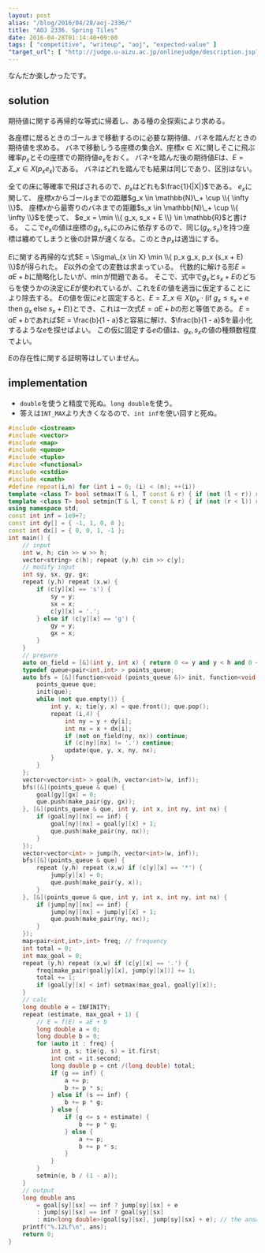 ```yaml
---
layout: post
alias: "/blog/2016/04/28/aoj-2336/"
title: "AOJ 2336. Spring Tiles"
date: 2016-04-28T01:14:40+09:00
tags: [ "competitive", "writeup", "aoj", "expected-value" ]
"target_url": [ "http://judge.u-aizu.ac.jp/onlinejudge/description.jsp?id=2336" ]
---
```


なんだか楽しかったです。

## solution

期待値に関する再帰的な等式に帰着し、ある種の全探索により求める。

各座標に居るときのゴールまで移動するのに必要な期待値、バネを踏んだときの期待値を求める。
バネで移動しうる座標の集合$X$、座標$x \in X$に関しそこに飛ぶ確率$p_x$とその座標での期待値$e_x$をおく。
バネ`*`を踏んだ後の期待値$E$は、$E = \Sigma\_{x \in X} (p_x e_x)$である。
バネはどれを踏んでも結果は同じであり、区別はない。

全ての床に等確率で飛ばされるので、$p_x$はどれも$\frac{1}{|X|}$である。
$e_x$に関して、
座標$x$からゴール`g`までの距離$g_x \in \mathbb{N}\_+ \cup \\{ \infty \\}$、
座標$x$から最寄りのバネまでの距離$s_x \in \mathbb{N}\_+ \cup \\{ \infty \\}$を使って、
$e_x = \min \\{ g_x, s_x + E \\} \in \mathbb{R}$と書ける。
ここで$e_x$の値は座標の$g_x, s_x$にのみに依存するので、同じ$(g_x, s_x)$を持つ座標は纏めてしまうと後の計算が速くなる。このとき$p_x$は適当にする。

$E$に関する再帰的な式$E = \Sigma\_{x \in X} \min \\{ p_x g_x, p_x (s_x + E) \\}$が得られた。
$E$以外の全ての変数は求まっている。
代数的に解ける形$E = a E + b$に簡略化したいが、$\min$が問題である。
そこで、式中で$g_x$と$s_x + E$のどちらを使うかの決定に$E$が使われているが、これを$E$の値を適当に仮定することにより除去する。
$E$の値を仮に$e$と固定すると、$E = \Sigma\_{x \in X} ( p_x \cdot ( \text{if}\; g_x \le s_x + e \;\text{then}\; g_x \;\text{else}\; s_x + E ) )$とでき、これは一次式$E = a E + b$の形と等価である。
$E = a E + b$であれば$E = \frac{b}{1 - a}$と容易に解け、$\frac{b}{1 - a}$を最小化するような$e$を探せばよい。
この仮に固定する$e$の値は、$g_x, s_x$の値の種類数程度でよい。

$E$の存在性に関する証明等はしていません。

## implementation

-   `double`を使うと精度で死ぬ。`long double`を使う。
-   答えは`INT_MAX`より大きくなるので、`int inf`を使い回すと死ぬ。

``` c++
#include <iostream>
#include <vector>
#include <map>
#include <queue>
#include <tuple>
#include <functional>
#include <cstdio>
#include <cmath>
#define repeat(i,n) for (int i = 0; (i) < (n); ++(i))
template <class T> bool setmax(T & l, T const & r) { if (not (l < r)) return false; l = r; return true; }
template <class T> bool setmin(T & l, T const & r) { if (not (r < l)) return false; l = r; return true; }
using namespace std;
const int inf = 1e9+7;
const int dy[] = { -1, 1, 0, 0 };
const int dx[] = { 0, 0, 1, -1 };
int main() {
    // input
    int w, h; cin >> w >> h;
    vector<string> c(h); repeat (y,h) cin >> c[y];
    // modify input
    int sy, sx, gy, gx;
    repeat (y,h) repeat (x,w) {
        if (c[y][x] == 's') {
            sy = y;
            sx = x;
            c[y][x] = '.';
        } else if (c[y][x] == 'g') {
            gy = y;
            gx = x;
        }
    }
    // prepare
    auto on_field = [&](int y, int x) { return 0 <= y and y < h and 0 <= x and x < w; };
    typedef queue<pair<int,int> > points_queue;
    auto bfs = [&](function<void (points_queue &)> init, function<void (points_queue &, int, int, int, int)> update) {
        points_queue que;
        init(que);
        while (not que.empty()) {
            int y, x; tie(y, x) = que.front(); que.pop();
            repeat (i,4) {
                int ny = y + dy[i];
                int nx = x + dx[i];
                if (not on_field(ny, nx)) continue;
                if (c[ny][nx] != '.') continue;
                update(que, y, x, ny, nx);
            }
        }
    };
    vector<vector<int> > goal(h, vector<int>(w, inf));
    bfs([&](points_queue & que) {
        goal[gy][gx] = 0;
        que.push(make_pair(gy, gx));
    }, [&](points_queue & que, int y, int x, int ny, int nx) {
        if (goal[ny][nx] == inf) {
            goal[ny][nx] = goal[y][x] + 1;
            que.push(make_pair(ny, nx));
        }
    });
    vector<vector<int> > jump(h, vector<int>(w, inf));
    bfs([&](points_queue & que) {
        repeat (y,h) repeat (x,w) if (c[y][x] == '*') {
            jump[y][x] = 0;
            que.push(make_pair(y, x));
        }
    }, [&](points_queue & que, int y, int x, int ny, int nx) {
        if (jump[ny][nx] == inf) {
            jump[ny][nx] = jump[y][x] + 1;
            que.push(make_pair(ny, nx));
        }
    });
    map<pair<int,int>,int> freq; // frequency
    int total = 0;
    int max_goal = 0;
    repeat (y,h) repeat (x,w) if (c[y][x] == '.') {
        freq[make_pair(goal[y][x], jump[y][x])] += 1;
        total += 1;
        if (goal[y][x] < inf) setmax(max_goal, goal[y][x]);
    }
    // calc
    long double e = INFINITY;
    repeat (estimate, max_goal + 1) {
        // E = f(E) = aE + b
        long double a = 0;
        long double b = 0;
        for (auto it : freq) {
            int g, s; tie(g, s) = it.first;
            int cnt = it.second;
            long double p = cnt /(long double) total;
            if (g == inf) {
                a += p;
                b += p * s;
            } else if (s == inf) {
                b += p * g;
            } else {
                if (g <= s + estimate) {
                    b += p * g;
                } else {
                    a += p;
                    b += p * s;
                }
            }
        }
        setmin(e, b / (1 - a));
    }
    // output
    long double ans
        = goal[sy][sx] == inf ? jump[sy][sx] + e
        : jump[sy][sx] == inf ? goal[sy][sx]
        : min<long double>(goal[sy][sx], jump[sy][sx] + e); // the answer can become grater than `int inf`, so conditional op. is required.
    printf("%.12Lf\n", ans);
    return 0;
}
```
